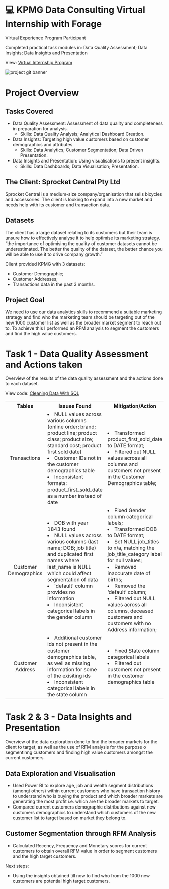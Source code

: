 # 💻 KPMG Data Consulting Virtual Internship with Forage

Virtual Experience Program Participant

Completed practical task modules in: Data Quality Assessment; Data Insights; Data Insights and Presentation	

View: [Virtual Internship Program](https://www.theforage.com/virtual-internships/theme/m7W4GMqeT3bh9Nb2c/KPMG-Data-Analytics-Virtual-Internship)

![project git banner](https://user-images.githubusercontent.com/88495091/210605926-adc1d17a-5f54-4984-8370-38fd6cb83f70.png)

# Project Overview
## Tasks Covered
- Data Quality Assessment: Assessment of data quality and completeness in preparation for analysis.
	- Skills: Data Quality Analysis; Analytical Dashboard Creation.
- Data Insights: Targeting high value customers based on customer demographics and attributes.
	- Skills: Data Analytics; Customer Segmentation; Data Driven Presentation.
- Data Insights and Presentation: Using visualisations to present insights.
	- Skills: Data Dashboards; Data Visualisation; Presentation.

## The Client: Sprocket Central Pty Ltd
Sprocket Central is a medium-size company/organisation that sells bicycles and accessories. The client is looking to expand into a new market and needs help with its customer and transaction data. 

## Datasets
The client has a large dataset relating to its customers but their team is unsure how to effectively analyse it to help optimise its marketing strategy.
“the importance of optimising the quality of customer datasets cannot be underestimated. The better the quality of the dataset, the better chance you will be able to use it to drive company growth.”

Client provided KPMG with 3 datasets: 
- Customer Demographic; 
- Customer Addresses; 
- Transactions data in the past 3 months.

## Project Goal
We need to use our data analytics skills to recommend a suitable marketing strategy and find who the marketing team should be targeting out of the new 1000 customer list as well as the broader market segment to reach out to.
To achieve this I performed an RFM analysis to segment the customers and find the high value customers.


# Task 1 - Data Quality Assessment and Actions taken

Overview of the results of the data quality assessment and the actions done to each dataset.

View code: [Cleaning Data With SQL](https://github.com/CheilaDaSilva/Work_Experience_Projects/blob/main/KPMG%20Data%20Analytics%20Consulting%20Virtual%20Internship/cleaning%20data%20with%20SQL.sql)

<table>
  <tbody>
    <tr>
      <th align="center">Tables</th>
      <th align="center">Issues Found</th>
      <th align="center">Mitigation/Action</th>
    </tr>
    <tr>
      <td align="center">Transactions</td>
      <td align="left">
              <li>NULL values across various columns (online order; brand; product line; product class; product size; standard cost; product first sold date)</li>
              <li>Customer IDs not in the customer demographics table</li>
		    <li>Inconsistent formats: product_first_sold_date as a number instead of date</li>
      </td>
      <td align="left">
              <li>Transformed product_first_sold_date to DATE format;</li>
              <li>Filtered out NULL values across all columns and  customers not present in the Customer Demographics table;</li>
      </td>
    </tr>
    <tr>
      <td align="center">Customer Demographics</td>
      <td align="left">
	      <li>DOB with year 1843 found</li>
	      <li>NULL values across various columns (last name; DOB; job title) and duplicated first names where last_name is NULL which could affect segmentation of data </li>
	      <li>'default' column provides no information</li>
	      <li> Inconsistent categorical labels in the gender column</li>
      </td>
      <td align="left">
	      <li>Fixed Gender column categorical labels;</li>
	      <li>Transformed DOB to DATE format;</li>
	      <li>Set NULL job_titles to n/a, matching the job_title_category label for null values;</li>
	      <li>Removed inaccurate date of births;</li>
	      <li>Removed the ‘default’ column;</li>
	      <li>Filtered out NULL values across all columns, deceased customers and customers with no Address information;</li>
      </td>
    </tr>
    <tr>
      <td align="center">Customer Address</td>
     <td align="left">
	     <li>Additional customer ids not present in the customer demographics table, as well as missing information for some of the exisiting ids</li>
	     <li>Inconsistent categorical labels in the state column</li>
     </td>
      <td align="left">
	 <li>Fixed State column categorical labels</li>    
	      <li>Filtered out customers not present in the customer demographics table</li>
      </td>
    </tr>
  </tbody>
</table>


# Task 2 & 3 - Data Insights and Presentation

Overview of the data exploration done to find the broader markets for the client to target, as well as the use of RFM analysis for the purpose o segmentinng customers and finding high value customers amongst the current customers. 

## Data Exploration and Visualisation

- Used Power BI to explore age, job and wealth segment distributions (amongt others) within current customers who have transaction history to understand who is buying the product and which broader markets are generating the most profit i.e. which are the broader markets to target.
- Compared current customers demographic distributions against new customers demographics to understand which customers of the new customer list to target based on market they belong to.

## Customer Segmentation through RFM Analysis

- Calculated Recency, Frequency and Monetary scores for current customers to obtain overall RFM value in order to segment customers and the high target customers.




Next steps:

- Using the insights obtained till now to find who from the 1000 new customers are potential high target customers.
